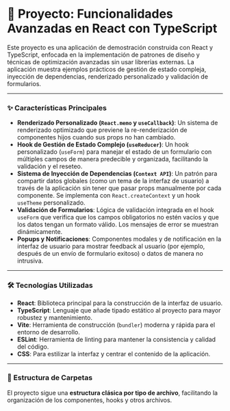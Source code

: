 # 🚀 Proyecto: Funcionalidades Avanzadas en React con TypeScript

Este proyecto es una aplicación de demostración construida con React y TypeScript, enfocada en la implementación de patrones de diseño y técnicas de optimización avanzadas sin usar librerías externas. La aplicación muestra ejemplos prácticos de gestión de estado compleja, inyección de dependencias, renderizado personalizado y validación de formularios.

---

### ✨ Características Principales

* **Renderizado Personalizado (`React.memo` y `useCallback`)**: Un sistema de renderizado optimizado que previene la re-renderización de componentes hijos cuando sus props no han cambiado.
* **Hook de Gestión de Estado Complejo (`useReducer`)**: Un hook personalizado (`useForm`) para manejar el estado de un formulario con múltiples campos de manera predecible y organizada, facilitando la validación y el reseteo.
* **Sistema de Inyección de Dependencias (`Context API`)**: Un patrón para compartir datos globales (como un tema de la interfaz de usuario) a través de la aplicación sin tener que pasar props manualmente por cada componente. Se implementa con `React.createContext` y un hook `useTheme` personalizado.
* **Validación de Formularios**: Lógica de validación integrada en el hook `useForm` que verifica que los campos obligatorios no estén vacíos y que los datos tengan un formato válido. Los mensajes de error se muestran dinámicamente.
* **Popups y Notificaciones**: Componentes modales y de notificación en la interfaz de usuario para mostrar feedback al usuario (por ejemplo, después de un envío de formulario exitoso) o datos de manera no intrusiva.

---

### 🛠️ Tecnologías Utilizadas

* **React**: Biblioteca principal para la construcción de la interfaz de usuario.
* **TypeScript**: Lenguaje que añade tipado estático al proyecto para mayor robustez y mantenimiento.
* **Vite**: Herramienta de construcción (`bundler`) moderna y rápida para el entorno de desarrollo.
* **ESLint**: Herramienta de linting para mantener la consistencia y calidad del código.
* **CSS**: Para estilizar la interfaz y centrar el contenido de la aplicación.

---

### 📂 Estructura de Carpetas

El proyecto sigue una **estructura clásica por tipo de archivo**, facilitando la organización de los componentes, hooks y otros archivos.
